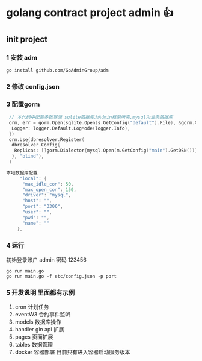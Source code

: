 # golang contract project admin 👍

## init project

### 1 安装 adm

``` shell
go install github.com/GoAdminGroup/adm
```

### 2 修改 config.json

### 3 配置gorm

``` go
 // 本代码中配置多数据源 sqlite数据库为Admin框架所需,mysql为业务数据库
 orm, err = gorm.Open(sqlite.Open(s.GetConfig("default").File), &gorm.Config{
  Logger: logger.Default.LogMode(logger.Info),
 })
 orm.Use(dbresolver.Register(
  dbresolver.Config{
   Replicas: []gorm.Dialector{mysql.Open(m.GetConfig("main").GetDSN())},
  }, "blind"),
 )

本地数据库配置
     "local": {
      "max_idle_con": 50,
      "max_open_con": 150,
      "driver": "mysql",
      "host": "",
      "port": "3306",
      "user": "",
      "pwd": "",
      "name": ""
    },
```

### 4 运行

初始登录账户 admin 密码 123456

```shell
go run main.go
go run main.go -f etc/config.json -p port
```

### 5 开发说明  里面都有示例

1. cron 计划任务
2. eventW3 合约事件监听
3. models 数据库操作
4. handler gin api 扩展
5. pages 页面扩展
6. tables 数据管理
7. docker 容器部署 目前只有进入容器启动服务版本
  